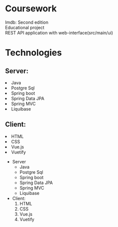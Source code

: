 # Coursework
Imdb: Second edition<br />
Educational project <br />
REST API application with web-interface(src/main/ui)<br />

Technologies
======

<h2>Server:</h2>
<li>Java</li>
<li>Postgre Sql</li>
<li>Spring boot</li>
<li>Spring Data JPA</li>
<li>Spring MVC</li>
<li>Liquibase</li>

<h2>Client:</h2>
<li>HTML</li>
<li>CSS</li>
<li>Vue.js</li>
<li>Vuetify</li>

<ul>
      <li>Server

 <ul>
        <li>Java</li>
        <li>Postgre Sql</li>
        <li>Spring boot</li>
   <li>Spring Data JPA</li>
   <li>Spring MVC</li>
   <li>Liquibase</li>
      </ul>
          </li>
      <li>Client:
      <ol>
<li>HTML</li>
<li>CSS</li>
<li>Vue.js</li>
<li>Vuetify</li>
      </ol>
          </li>
    </ul>
